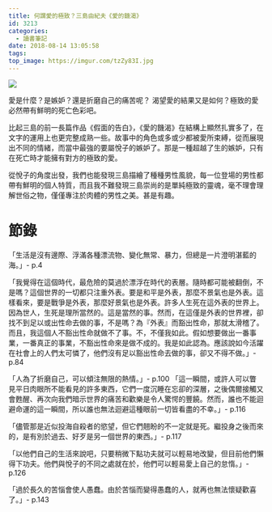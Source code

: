 ```yaml
---
title: 何謂愛的極致？三島由紀夫《愛的饑渴》
id: 3213
categories:
  - 讀書筆記
date: 2018-08-14 13:05:58
tags:
top_image: https://imgur.com/tzZy83I.jpg
---
```

<!-- more -->
![](https://imgur.com/ViCz2JF.jpg)

愛是什麼？是嫉妒？還是折磨自己的痛苦呢？ 渴望愛的結果又是如何？極致的愛必然帶有鮮明的死亡色彩吧。

比起三島的前一長篇作品《假面的告白》，《愛的饑渴》在結構上顯然扎實多了，在文字的運用上也更完整成熟一些。故事中的角色或多或少都被愛所束縛，從而展現出不同的情緒，而當中最強的要屬悅子的嫉妒了。那是一種超越了生的嫉妒，只有在死亡時才能擁有對方的極致的愛。

從悅子的角度出發，我們也能發現三島描繪了種種男性風貌，每一位登場的男性都帶有鮮明的個人特質，而且我不難發現三島崇尚的是單純極致的靈魂，毫不理會理解世俗之物，僅僅專注於肉體的男性之美。甚是有趣。

# 節錄

「生活是沒有邊際、浮滿各種漂流物、變化無常、暴力，但總是一片澄明湛藍的海。」- p.4 

「我覺得在這個時代，最危險的莫過於漂浮在時代的表層。隨時都可能被翻倒，不是嗎？這個世界的一切都只注重外表。要是和平是外表，那麼不景氣也是外表。這樣看來，要是戰爭是外表，那麼好景氣也是外表。許多人生死在這外表的世界上。因為世人，生死是理所當然的。這是當然的事。然而，在這僅是外表的世界裡，卻找不到足以或出性命去做的事，不是嗎？為『外表』而豁出性命，那就太滑稽了。而且，我這個人不豁出性命就做不了事。不，不僅我如此。假如想要做出一番事業，一番真正的事業，不豁出性命來是做不成的。我是如此認為。應該說如今活躍在社會上的人們太可憐了，他們沒有足以豁出性命去做的事，卻又不得不做。」- p.84 

「人為了折磨自己，可以傾注無限的熱情。」- p.100 「這一瞬間，或許人可以瞥見平日肉眼所不能看見的許多東西，它們一度沉睡在忘卻的深層，之後偶爾接觸又會甦醒、再次向我們暗示世界的痛苦和歡樂是令人驚愕的豐饒。然而，誰也不能迴避命運的這一瞬間，所以誰也無法迴避這種眼前一切皆看盡的不幸。」- p.116 

「儘管那是近似投海自殺者的慾望，但它們翹盼的不一定就是死。繼投身之後而來的，是有別於過去、好歹是另一個世界的東西。」- p.117 

「以他們自己的生活來說吧，只要稍微下點功夫就可以輕易地改變，但目前他們懶得下功夫。他們與悅子的不同之處就在於，他們可以輕易愛上自己的怠惰。」- p.126 

「過於長久的苦惱會使人愚蠢。由於苦惱而變得愚蠢的人，就再也無法懷疑歡喜了。」- p.143